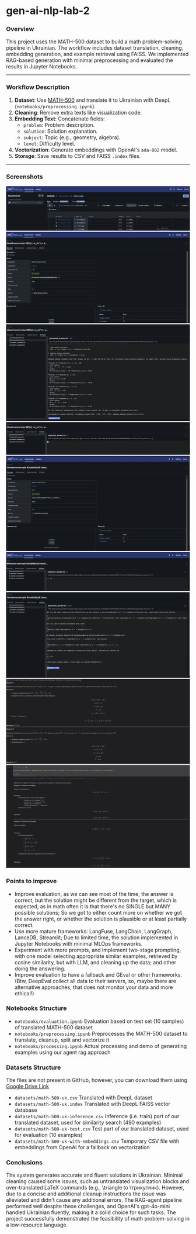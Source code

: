 # gen-ai-nlp-lab-2

### Overview
This project uses the MATH-500 dataset to build a math problem-solving pipeline in Ukrainian. The workflow includes dataset translation, cleaning, embedding generation, and example retrieval using FAISS. We implemented RAG-based generation with minimal preprocessing and evaluated the results in Jupyter Notebooks.

---

### Workflow Description
1. **Dataset**: Use [MATH-500](https://huggingface.co/datasets/HuggingFaceH4/MATH-500) and translate it to Ukrainian with DeepL (`notebooks/preprocessing.ipynb`).
2. **Cleaning**: Remove extra texts like visualization code.
3. **Embedding Text**: Concatenate fields:
   - `problem`: Problem description.
   - `solution`: Solution explanation.
   - `subject`: Topic (e.g., geometry, algebra).
   - `level`: Difficulty level.
4. **Vectorization**: Generate embeddings with OpenAI's `ada-002` model.
5. **Storage**: Save results to CSV and FAISS `.index` files.

---

### Screenshots

![Screenshot 2025-01-08 at 22.18.09.png](./images/Screenshot%202025-01-08%20at%2022.18.09.png)
![Screenshot 2025-01-08 at 22.18.16.png](./images/Screenshot%202025-01-08%20at%2022.18.16.png)
![Screenshot 2025-01-08 at 22.18.28.png](./images/Screenshot%202025-01-08%20at%2022.18.28.png)
![Screenshot 2025-01-08 at 22.18.33.png](./images/Screenshot%202025-01-08%20at%2022.18.33.png)
![Screenshot 2025-01-08 at 22.18.46.png](./images/Screenshot%202025-01-08%20at%2022.18.46.png)
![Screenshot 2025-01-08 at 22.18.52.png](./images/Screenshot%202025-01-08%20at%2022.18.52.png)
![Screenshot 2025-01-08 at 22.18.58.png](./images/Screenshot%202025-01-08%20at%2022.18.58.png)
![Screenshot 2025-01-08 at 22.19.28.png](./images/Screenshot%202025-01-08%20at%2022.19.28.png)
![Screenshot 2025-01-08 at 22.19.46.png](./images/Screenshot%202025-01-08%20at%2022.19.46.png)

### Points to improve

- Improve evaluation, as we can see most of the time, the answer is correct, but the solution might be different from the target, which is expected, as in math often it is that there's no SINGLE but MANY possible solutions; So we got to either count more on whether we got the answer right, or whether the solution is plausible or at least partially correct.
- Use more mature frameworks: LangFuse, LangChain, LangGraph, LanceDB, Streamlit; Due to limited time, the solution implemented in Jupyter Notebooks with minimal MLOps frameworks.
- Experiment with more prompts, and implement two-stage prompting, with one model selecting appropriate similar examples, retrieved by cosine similarity, but with LLM, and cleaning up the data; and other doing the answering.
- Improve evaluation to have a fallback and GEval or other frameworks. (Btw, DeepEval collect all data to their servers, so, maybe there are alternative approaches, that does not monitor your data and more ethical!)


### Notebooks Structure
- `notebooks/evaluation.ipynb` Evaluation based on test set (10 samples) of translated MATH-500 dataset
- `notebooks/preprocessing.ipynb` Preprocesses the MATH-500 dataset to translate, cleanup, split and vectorize it
- `notebooks/processing.ipynb` Actual processing and demo of generating examples using our agent rag approach

### Datasets Structure

The files are not present in GitHub, however, you can download them using [Google Drive Link](https://drive.google.com/drive/folders/1DL-MdQCl29coYUzADGUDpTNnIRmZn0LW?usp=sharing)

- `datasets/math-500-uk.csv` Translated with DeepL dataset
- `datasets/math-500-uk.index` Translated with DeepL FAISS vector database
- `datasets/math-500-uk-inference.csv` Inference (i.e. train) part of our translated dataset, used for similarity search (490 examples)
- `datasets/math-500-uk-test.csv` Test part of our translated dataset, used for evaluation (10 examples)
- `datasets/math-500-uk-with-embeddings.csv` Temporary CSV file with embeddings from OpenAI for a fallback on vectorization

### Conclusions

The system generates accurate and fluent solutions in Ukrainian. Minimal cleaning caused some issues, such as untranslated visualization blocks and over-translated LaTeX commands (e.g., \triangle to \трикутник). However, due to a concise and additional cleanup instructions the issue was alleviated and didn't cause any additional errors. The RAG-agent pipeline performed well despite these challenges, and OpenAI's gpt-4o-mini handled Ukrainian fluently, making it a solid choice for such tasks. The project successfully demonstrated the feasibility of math problem-solving in a low-resource language.

